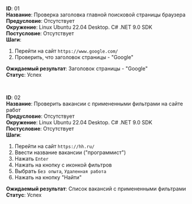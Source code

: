 **ID**: 01 \
**Название**: Проверка заголовка главной поисковой страницы браузера \
**Предусловие**: Отсутствует \
**Окружение**: Linux Ubuntu 22.04 Desktop. C# .NET 9.0 SDK \
**Постусловие**: Отсутствует \
**Шаги**:
1. Перейти на сайт `https://www.google.com/`
2. Проверить, что заголовок страницы - "Google"

**Ожидаемый результат**: Заголовок страницы - "Google" \
**Статус**: Успех

<br>

**ID**: 02 \
**Название**: Проверить вакансии с примененными фильтрами на сайте работ \
**Предусловие**: Отсутствует \
**Окружение**: Linux Ubuntu 22.04 Desktop. C# .NET 9.0 SDK \
**Постусловие**: Отсутствует \
**Шаги**:
1. Перейти на сайт `https://hh.ru/`
2. Ввести название вакансии ("программист")
3. Нажать `Enter`
4. Нажать на кнопку с иконкой фильтров
5. Выбрать `Без опыта`, `Удаленная работа`
6. Нажать на кнопку "Найти"

**Ожидаемый результат**: Список вакансий с примененными фильтрами \
**Статус**: Успех